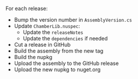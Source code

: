 ﻿For each release:
* Bump the version number in `AssemblyVersion.cs`
* Update `ChamberLib.nuspec`:
    * Update the `releaseNotes`
    * Update the `dependencies` if needed
* Cut a release in GitHub
* Build the assembly from the new tag
* Build the nupkg
* Upload the assembly to the GitHub release
* Upload the new nupkg to nuget.org
